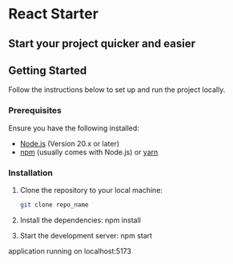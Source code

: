 # React Starter

## Start your project quicker and easier


## Getting Started

Follow the instructions below to set up and run the project locally.

### Prerequisites

Ensure you have the following installed:
- [Node.js](https://nodejs.org/) (Version 20.x or later)
- [npm](https://www.npmjs.com/) (usually comes with Node.js) or [yarn](https://yarnpkg.com/)

### Installation

1. Clone the repository to your local machine:
   ```bash
   git clone repo_name

2. Install the dependencies:
npm install

3. Start the development server:
npm start

application running on localhost:5173
